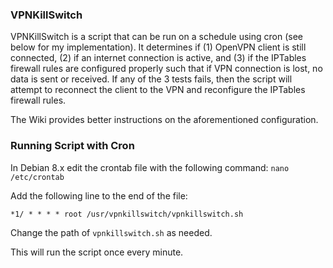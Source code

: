 ### VPNKillSwitch

VPNKillSwitch is a script that can be run on a schedule using cron (see below for my implementation). It determines if (1) OpenVPN client is still connected, (2) if an internet connection is active, and (3) if the IPTables firewall rules are configured properly such that if VPN connection is lost, no data is sent or received. If any of the 3 tests fails, then the script will attempt to reconnect the client to the VPN and reconfigure the IPTables firewall rules.

The Wiki provides better instructions on the aforementioned configuration.

### Running Script with Cron

In Debian 8.x edit the crontab file with the following command: `nano /etc/crontab`

Add the following line to the end of the file:

`*1/ * * * * root /usr/vpnkillswitch/vpnkillswitch.sh`

Change the path of `vpnkillswitch.sh` as needed.

This will run the script once every minute.
